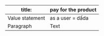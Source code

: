 | title:      | pay for the product |
| ----------- | ----------- |
| Value statement     |  as a user = dấda|
| Paragraph   | Text        |
